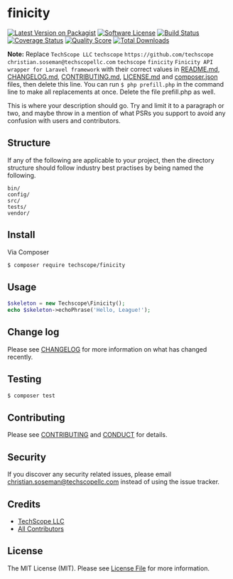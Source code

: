 # finicity

[![Latest Version on Packagist][ico-version]][link-packagist]
[![Software License][ico-license]](LICENSE.md)
[![Build Status][ico-travis]][link-travis]
[![Coverage Status][ico-scrutinizer]][link-scrutinizer]
[![Quality Score][ico-code-quality]][link-code-quality]
[![Total Downloads][ico-downloads]][link-downloads]

**Note:** Replace ```TechScope LLC``` ```techscope``` ```https://github.com/techscope``` ```christian.soseman@techscopellc.com``` ```techscope``` ```finicity``` ```Finicity API wrapper for Laravel framework``` with their correct values in [README.md](README.md), [CHANGELOG.md](CHANGELOG.md), [CONTRIBUTING.md](CONTRIBUTING.md), [LICENSE.md](LICENSE.md) and [composer.json](composer.json) files, then delete this line. You can run `$ php prefill.php` in the command line to make all replacements at once. Delete the file prefill.php as well.

This is where your description should go. Try and limit it to a paragraph or two, and maybe throw in a mention of what
PSRs you support to avoid any confusion with users and contributors.

## Structure

If any of the following are applicable to your project, then the directory structure should follow industry best practises by being named the following.

```
bin/        
config/
src/
tests/
vendor/
```


## Install

Via Composer

``` bash
$ composer require techscope/finicity
```

## Usage

``` php
$skeleton = new Techscope\Finicity();
echo $skeleton->echoPhrase('Hello, League!');
```

## Change log

Please see [CHANGELOG](CHANGELOG.md) for more information on what has changed recently.

## Testing

``` bash
$ composer test
```

## Contributing

Please see [CONTRIBUTING](CONTRIBUTING.md) and [CONDUCT](CONDUCT.md) for details.

## Security

If you discover any security related issues, please email christian.soseman@techscopellc.com instead of using the issue tracker.

## Credits

- [TechScope LLC][link-author]
- [All Contributors][link-contributors]

## License

The MIT License (MIT). Please see [License File](LICENSE.md) for more information.

[ico-version]: https://img.shields.io/packagist/v/techscope/finicity.svg?style=flat-square
[ico-license]: https://img.shields.io/badge/license-MIT-brightgreen.svg?style=flat-square
[ico-travis]: https://img.shields.io/travis/techscope/finicity/master.svg?style=flat-square
[ico-scrutinizer]: https://img.shields.io/scrutinizer/coverage/g/techscope/finicity.svg?style=flat-square
[ico-code-quality]: https://img.shields.io/scrutinizer/g/techscope/finicity.svg?style=flat-square
[ico-downloads]: https://img.shields.io/packagist/dt/techscope/finicity.svg?style=flat-square

[link-packagist]: https://packagist.org/packages/techscope/finicity
[link-travis]: https://travis-ci.org/techscope/finicity
[link-scrutinizer]: https://scrutinizer-ci.com/g/techscope/finicity/code-structure
[link-code-quality]: https://scrutinizer-ci.com/g/techscope/finicity
[link-downloads]: https://packagist.org/packages/techscope/finicity
[link-author]: https://github.com/techscope
[link-contributors]: ../../contributors
